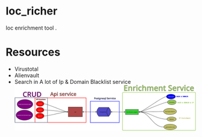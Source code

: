 # Ioc_richer
Ioc enrichment tool .
# Resources
- Virustotal
- Alienvault
- Search in A lot of Ip & Domain Blacklist service
![](https://raw.githubusercontent.com/melihi/Ioc_richer/main/ioc_richer.png)
